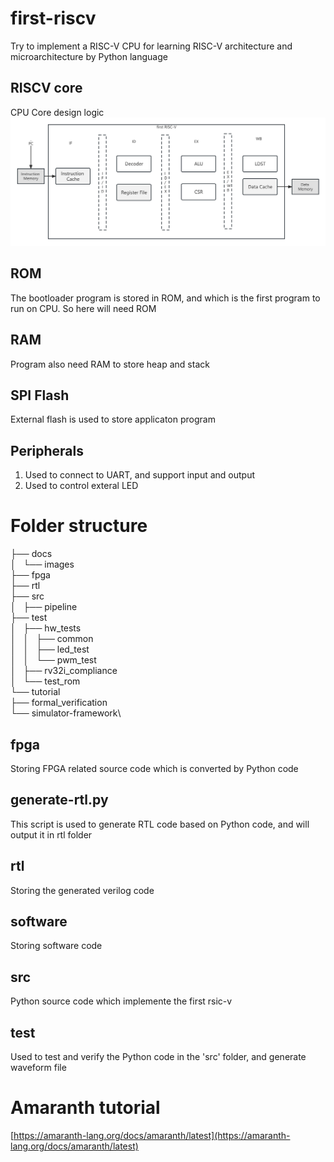 # first-riscv
Try to implement a RISC-V CPU for learning RISC-V architecture and microarchitecture by Python language 

## RISCV core

CPU Core design logic
![CPU uarch](/docs/images/first-riscv-cpu-arch.png)

## ROM

The bootloader program is stored in ROM, and which is the first program to run on CPU. So here will need ROM

## RAM

Program also need RAM to store heap and stack

## SPI Flash

External flash is used to store applicaton program

## Peripherals

1. Used to connect to UART, and support input and output
2. Used to control exteral LED

# Folder structure

├── docs\
│   └── images\
├── fpga\
├── rtl\
├── src\
│   ├── pipeline\
├── test\
│   ├── hw_tests\
│   │   ├── common\
│   │   ├── led_test\
│   │   └── pwm_test\
│   ├── rv32i_compliance\
│   └── test_rom\
└── tutorial\
    ├── formal_verification\
    └── simulator-framework\

## fpga

Storing FPGA related source code which is converted by Python code

## generate-rtl.py

This script is used to generate RTL code based on Python code, and will output it in rtl folder

## rtl

Storing the generated verilog code

## software

Storing software code

## src

Python source code which implemente the first rsic-v

## test

Used to test and verify the Python code in the 'src' folder, and generate waveform file

# Amaranth tutorial
[https://amaranth-lang.org/docs/amaranth/latest](https://amaranth-lang.org/docs/amaranth/latest)
